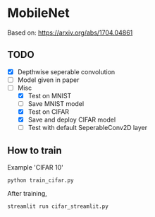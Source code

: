 # MobileNet

Based on: https://arxiv.org/abs/1704.04861

TODO
---

 - [x] Depthwise seperable convolution
 - [ ] Model given in paper
 - [ ] Misc
   - [x] Test on MNIST
   - [ ] Save MNIST model
   - [x] Test on CIFAR
   - [x] Save and deploy CIFAR model
   - [ ] Test with default SeperableConv2D layer

How to train
---
Example 'CIFAR 10'

```
python train_cifar.py
```
After training,
```
streamlit run cifar_streamlit.py
```